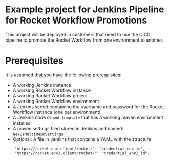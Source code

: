 # Example project for Jenkins Pipeline for Rocket Workflow Promotions

This project will be deployed in customers that need to use the CICD pipeline to promote the Rocket Workflow from one environment to another.

# Prerequisites

It is assumed that you have the following prerequisites:
- A working Jenkins instance
- A working Rocket Workflow instance
- A working Rocket Workflow project
- A working Rocket Workflow environment
- A Jenkins secret containing the username and password for the Rocket Workflow instance (one per environment)
- A Jenkins node or `pod template` that has a working maven environment installed
- A maven settings filed stored in Jenkins and named: `NexusMultiRepoSettings`
- Optional: A file in Jenkins that contains a YAML with the structure
```
    "https://rocket.env.client/rocket/": "credential_env_id",
    "https://rocket.env2.client/rocket/": "credential_env2_id",
```